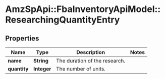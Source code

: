 # AmzSpApi::FbaInventoryApiModel::ResearchingQuantityEntry

## Properties
Name | Type | Description | Notes
------------ | ------------- | ------------- | -------------
**name** | **String** | The duration of the research. | 
**quantity** | **Integer** | The number of units. | 

